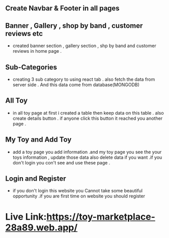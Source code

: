 ## Create Navbar & Footer in all pages
## Banner , Gallery , shop by band , customer reviews etc
* created banner section , gallery section , shp by band and customer reviews in home page .
## Sub-Categories
* creating 3 sub category to using react tab . also fetch the data from server side . And this data come from database(MONGODB) 
## All Toy
* in all toy page at first i created a table then keep data on this table . also create details button . if anyone click this button  it reached you another page .
## My Toy and Add Toy 
* add a toy page you add information .and my toy page you see the your toys information , update those data also delete data if you want .if you don't login you con't see and use these page .
## Login and Register
* if you don't login this website you Cannot take some beautiful opportunity .if you are first time on website you should register

# Live Link:https://toy-marketplace-28a89.web.app/